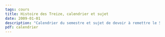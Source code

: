 ```yaml
---
tags: cours
title: Histoire des Treize, calendrier et sujet
date: 2009-01-01
description: "Calendrier du semestre et sujet de devoir à remettre le 5 mars"
pdf: calendrier
---
```

